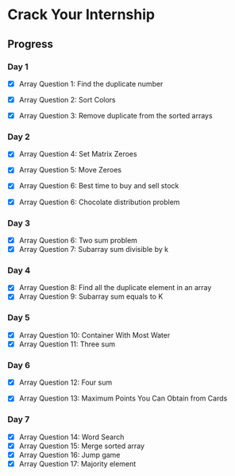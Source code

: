 # Crack Your Internship

## Progress

### Day 1
- [x] Array Question 1: Find the duplicate number
- [x] Array Question 2: Sort Colors
- [x] Array Question 3: Remove duplicate from the sorted arrays


### Day 2
- [x] Array Question 4: Set Matrix Zeroes
- [x] Array Question 5: Move Zeroes
- [x] Array Question 6: Best time to buy and sell stock
- [x] Array Question 6: Chocolate distribution problem


### Day 3
- [x] Array Question 6: Two sum problem
- [x] Array Question 7: Subarray sum divisible by k

### Day 4
- [x] Array Question 8: Find all the duplicate element in an array
- [x] Array Question 9: Subarray sum equals to K

### Day 5
- [x] Array Question 10: Container With Most Water
- [x] Array Question 11: Three sum

### Day 6
- [x] Array Question 12: Four sum
- [x] Array Question 13: Maximum Points You Can Obtain from Cards


### Day 7
- [x] Array Question 14: Word Search
- [x] Array Question 15: Merge sorted array
- [x] Array Question 16: Jump game
- [x] Array Question 17: Majority element
<!-- ### Day 2
- [ ] LinkedList Question 1: Reverse a linked list
- [ ] LinkedList Question 2: Detect a cycle in a linked list
- [ ] LinkedList Question 3: Merge two sorted linked lists
- [ ] LinkedList Question 4: Find the intersection of two linked lists -->
